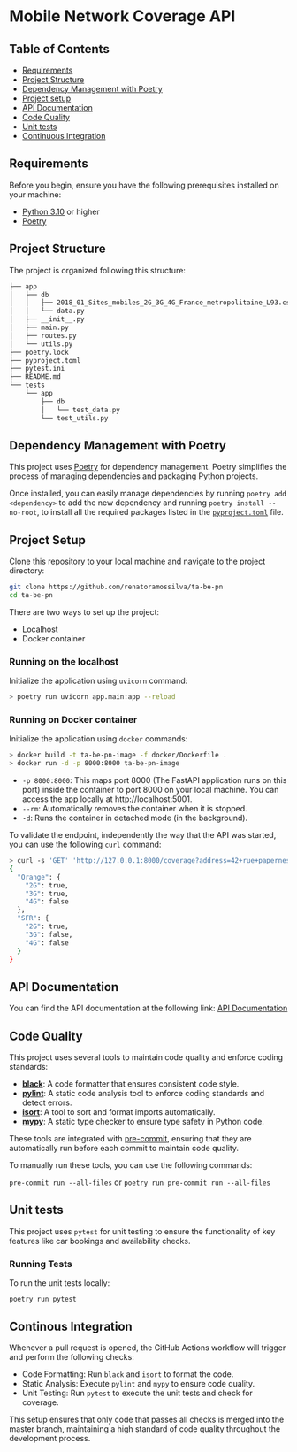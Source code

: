 # Mobile Network Coverage API

## Table of Contents

- [Requirements](#requirements)
- [Project Structure](#project-structure)
- [Dependency Management with Poetry](#dependency-management-with-poetry)
- [Project setup](#project-setup)
- [API Documentation](#api-documentation)
- [Code Quality](#code-quality)
- [Unit tests](#unit-tests)
- [Continuous Integration](#continuous-integration)


## Requirements

Before you begin, ensure you have the following prerequisites installed on your machine:

- [Python 3.10](https://www.python.org/downloads/) or higher
- [Poetry](https://python-poetry.org/docs/#installation)


## Project Structure

The project is organized following this structure:

```bash
├── app
│   ├── db
│   │   ├── 2018_01_Sites_mobiles_2G_3G_4G_France_metropolitaine_L93.csv
│   │   └── data.py
│   ├── __init__.py
│   ├── main.py
│   ├── routes.py
│   └── utils.py
├── poetry.lock
├── pyproject.toml
├── pytest.ini
├── README.md
└── tests
    └── app
        ├── db
        │   └── test_data.py
        └── test_utils.py
```

## Dependency Management with Poetry

This project uses [Poetry](https://python-poetry.org/) for dependency management. Poetry simplifies the process of managing dependencies and packaging Python projects.

Once installed, you can easily manage dependencies by running `poetry add <dependency>` to add the new dependency and running `poetry install --no-root`, to install all the required packages listed in the [`pyproject.toml`](pyproject.toml)
 file.


## Project Setup

Clone this repository to your local machine and navigate to the project directory:

```bash
git clone https://github.com/renatoramossilva/ta-be-pn
cd ta-be-pn
```

There are two ways to set up the project:

  - Localhost
  - Docker container

### Running on the localhost

Initialize the application using `uvicorn` command:

```bash
> poetry run uvicorn app.main:app --reload
```

### Running on Docker container

Initialize the application using `docker` commands:

```bash
> docker build -t ta-be-pn-image -f docker/Dockerfile .
> docker run -d -p 8000:8000 ta-be-pn-image
```
- `-p 8000:8000`: This maps port 8000  (The FastAPI application runs on this port) inside the container to port 8000 on your local machine. You can access the app locally at http://localhost:5001.
- `--rm`: Automatically removes the container when it is stopped.
- `-d`: Runs the container in detached mode (in the background).

To validate the endpoint, independently the way that the API was started, you can use the following `curl` command:

```bash
> curl -s 'GET' 'http://127.0.0.1:8000/coverage?address=42+rue+papernest+75011+Paris' | jq .
{
  "Orange": {
    "2G": true,
    "3G": true,
    "4G": false
  },
  "SFR": {
    "2G": true,
    "3G": false,
    "4G": false
  }
}
```

## API Documentation

You can find the API documentation at the following link: [API Documentation](http://localhost:8000/docs)


## Code Quality

This project uses several tools to maintain code quality and enforce coding standards:

- **[black](https://black.readthedocs.io/)**: A code formatter that ensures consistent code style.
- **[pylint](https://pylint.pycqa.org/)**: A static code analysis tool to enforce coding standards and detect errors.
- **[isort](https://pycqa.github.io/isort/)**: A tool to sort and format imports automatically.
- **[mypy](http://mypy-lang.org/)**: A static type checker to ensure type safety in Python code.

These tools are integrated with [pre-commit](https://pre-commit.com/), ensuring that they are automatically run before each commit to maintain code quality.

To manually run these tools, you can use the following commands:

`pre-commit run --all-files` or `poetry run pre-commit run --all-files`


## Unit tests

This project uses `pytest` for unit testing to ensure the functionality of key features like car bookings and availability checks.

### Running Tests

To run the unit tests locally:

`poetry run pytest`


## Continous Integration

Whenever a pull request is opened, the GitHub Actions workflow will trigger and perform the following checks:

- Code Formatting: Run `black` and `isort` to format the code.
- Static Analysis: Execute `pylint` and `mypy` to ensure code quality.
- Unit Testing: Run `pytest` to execute the unit tests and check for coverage.

This setup ensures that only code that passes all checks is merged into the master branch, maintaining a high standard of code quality throughout the development process.